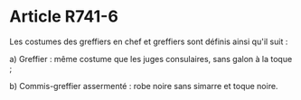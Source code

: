 # Article R741-6

Les costumes des greffiers en chef et greffiers sont définis ainsi qu'il suit :

a) Greffier : même costume que les juges consulaires, sans galon à la toque ;

b) Commis-greffier assermenté : robe noire sans simarre et toque noire.
